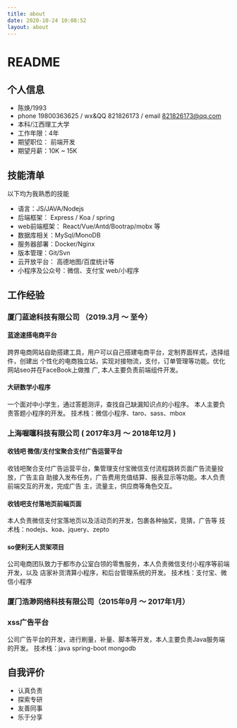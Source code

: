 ```yaml
---
title: about
date: 2020-10-24 10:08:52
layout: about
---
```


# README

## 个⼈信息

- 陈焕/1993
- phone 19800363625 / wx&QQ 821826173 / email 821826173@qq.com
- 本科/江⻄理⼯⼤学
- ⼯作年限：4年
- 期望职位： 前端开发
- 期望⽉薪：10K ~ 15K


## 技能清单
以下均为我熟悉的技能
- 语⾔：JS/JAVA/Nodejs
- 后端框架： Express / Koa / spring
- web前端框架： React/Vue/Antd/Bootrap/mobx 等
- 数据库相关：MySql/MonoDB
- 服务器部署：Docker/Nginx
- 版本管理：Git/Svn
- 云开放平台： ⾼德地图/百度统计等
- ⼩程序及公众号：微信、⽀付宝 web/⼩程序


## ⼯作经验

### 厦⻔蓝途科技有限公司 （2019.3⽉ ～ 至今）
#### 蓝途速搭电商平台
跨界电商⽹站⾃助搭建⼯具，⽤户可以⾃⼰搭建电商平台，定制界⾯样式，选择组件，创建出
个性化的电商独立站，实现对接物流，⽀付，订单管理等功能。优化⽹站seo并在FaceBook上做推
⼴,
本⼈主要负责前端组件开发。

#### 大研数学小程序
一个面对中小学生，通过答题测评，查找自己缺漏知识点的小程序。
本⼈主要负责答题小程序的开发。
技术栈：微信小程序、taro、sass、mbox



### 上海喔噻科技有限公司 ( 2017年3⽉ ～ 2018年12⽉ )
#### 收钱吧 微信/⽀付宝聚合⽀付⼴告运营平台
收钱吧聚合⽀付⼴告运营平台，集管理⽀付宝微信⽀付流程跳转⻚⾯⼴告流量投放，⼴告主⾃
助接⼊发布任务，⼴告费⽤充值结算、报表显示等功能。本⼈负责前端交互的开发，完成⼴告
主，流量主，供应商等⻆⾊交互。

#### 收钱吧⽀付落地⻚前端⻚⾯
本⼈负责微信⽀付宝落地⻚以及活动⻚的开发，包裹各种抽奖，竞猜，⼴告等
技术栈：nodejs、koa、jquery、zepto 


#### so便利⽆⼈货架项⽬
公司电商团队致⼒于都市办公室⽩领的零售服务，本⼈负责微信⽀付⼩程序等前端开发，以及
店家补货清算⼩程序，和后台管理系统的开发。
技术栈：支付宝、微信小程序


### 厦⻔浩渺⽹络科技有限公司（2015年9⽉ ～ 2017年1⽉）
### xss⼴告平台
公司⼴告平台的开发，进⾏刷量，补量、脚本等开发，本⼈主要负责Java服务端的开发。
技术栈：java spring-boot mongodb 

## ⾃我评价
- 认真负责
- 探索专研
- 友善同事
- 乐于分享





